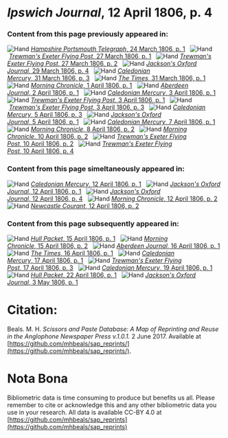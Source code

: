 # *Ipswich Journal*, 12 April 1806, p. 4  
  
### Content from this page previously appeared in:  
![Hand](http://scissorsandpaste.net/wp-content/uploads/2017/06/smallhandpointer.png) [*Hampshire Portsmouth Telegraph*, 24 March 1806, p. 1](https://mhbeals.github.io/sap_html/Hampshire-Portsmouth-Telegraph/Hampshire-Portsmouth-Telegraph-24-March-1806-p-1)  
![Hand](http://scissorsandpaste.net/wp-content/uploads/2017/06/smallhandpointer.png) [*Trewman's Exeter Flying Post*, 27 March 1806, p. 1](https://mhbeals.github.io/sap_html/Trewman's-Exeter-Flying-Post/Trewman's-Exeter-Flying-Post-27-March-1806-p-1)  
![Hand](http://scissorsandpaste.net/wp-content/uploads/2017/06/smallhandpointer.png) [*Trewman's Exeter Flying Post*, 27 March 1806, p. 2](https://mhbeals.github.io/sap_html/Trewman's-Exeter-Flying-Post/Trewman's-Exeter-Flying-Post-27-March-1806-p-2)  
![Hand](http://scissorsandpaste.net/wp-content/uploads/2017/06/smallhandpointer.png) [*Jackson's Oxford Journal*, 29 March 1806, p. 4](https://mhbeals.github.io/sap_html/Jackson's-Oxford-Journal/Jackson's-Oxford-Journal-29-March-1806-p-4)  
![Hand](http://scissorsandpaste.net/wp-content/uploads/2017/06/smallhandpointer.png) [*Caledonian Mercury*, 31 March 1806, p. 3](https://mhbeals.github.io/sap_html/Caledonian-Mercury/Caledonian-Mercury-31-March-1806-p-3)  
![Hand](http://scissorsandpaste.net/wp-content/uploads/2017/06/smallhandpointer.png) [*The Times*, 31 March 1806, p. 1](https://mhbeals.github.io/sap_html/The-Times/The-Times-31-March-1806-p-1)  
![Hand](http://scissorsandpaste.net/wp-content/uploads/2017/06/smallhandpointer.png) [*Morning Chronicle*, 1 April 1806, p. 1](https://mhbeals.github.io/sap_html/Morning-Chronicle/Morning-Chronicle-1-April-1806-p-1)  
![Hand](http://scissorsandpaste.net/wp-content/uploads/2017/06/smallhandpointer.png) [*Aberdeen Journal*, 2 April 1806, p. 1](https://mhbeals.github.io/sap_html/Aberdeen-Journal/Aberdeen-Journal-2-April-1806-p-1)  
![Hand](http://scissorsandpaste.net/wp-content/uploads/2017/06/smallhandpointer.png) [*Caledonian Mercury*, 3 April 1806, p. 1](https://mhbeals.github.io/sap_html/Caledonian-Mercury/Caledonian-Mercury-3-April-1806-p-1)  
![Hand](http://scissorsandpaste.net/wp-content/uploads/2017/06/smallhandpointer.png) [*Trewman's Exeter Flying Post*, 3 April 1806, p. 1](https://mhbeals.github.io/sap_html/Trewman's-Exeter-Flying-Post/Trewman's-Exeter-Flying-Post-3-April-1806-p-1)  
![Hand](http://scissorsandpaste.net/wp-content/uploads/2017/06/smallhandpointer.png) [*Trewman's Exeter Flying Post*, 3 April 1806, p. 3](https://mhbeals.github.io/sap_html/Trewman's-Exeter-Flying-Post/Trewman's-Exeter-Flying-Post-3-April-1806-p-3)  
![Hand](http://scissorsandpaste.net/wp-content/uploads/2017/06/smallhandpointer.png) [*Caledonian Mercury*, 5 April 1806, p. 3](https://mhbeals.github.io/sap_html/Caledonian-Mercury/Caledonian-Mercury-5-April-1806-p-3)  
![Hand](http://scissorsandpaste.net/wp-content/uploads/2017/06/smallhandpointer.png) [*Jackson's Oxford Journal*, 5 April 1806, p. 1](https://mhbeals.github.io/sap_html/Jackson's-Oxford-Journal/Jackson's-Oxford-Journal-5-April-1806-p-1)  
![Hand](http://scissorsandpaste.net/wp-content/uploads/2017/06/smallhandpointer.png) [*Caledonian Mercury*, 7 April 1806, p. 1](https://mhbeals.github.io/sap_html/Caledonian-Mercury/Caledonian-Mercury-7-April-1806-p-1)  
![Hand](http://scissorsandpaste.net/wp-content/uploads/2017/06/smallhandpointer.png) [*Morning Chronicle*, 8 April 1806, p. 2](https://mhbeals.github.io/sap_html/Morning-Chronicle/Morning-Chronicle-8-April-1806-p-2)  
![Hand](http://scissorsandpaste.net/wp-content/uploads/2017/06/smallhandpointer.png) [*Morning Chronicle*, 10 April 1806, p. 2](https://mhbeals.github.io/sap_html/Morning-Chronicle/Morning-Chronicle-10-April-1806-p-2)  
![Hand](http://scissorsandpaste.net/wp-content/uploads/2017/06/smallhandpointer.png) [*Trewman's Exeter Flying Post*, 10 April 1806, p. 2](https://mhbeals.github.io/sap_html/Trewman's-Exeter-Flying-Post/Trewman's-Exeter-Flying-Post-10-April-1806-p-2)  
![Hand](http://scissorsandpaste.net/wp-content/uploads/2017/06/smallhandpointer.png) [*Trewman's Exeter Flying Post*, 10 April 1806, p. 4](https://mhbeals.github.io/sap_html/Trewman's-Exeter-Flying-Post/Trewman's-Exeter-Flying-Post-10-April-1806-p-4)  
  
### Content from this page simeltaneously appeared in:  
![Hand](http://scissorsandpaste.net/wp-content/uploads/2017/06/smallhandpointer.png) [*Caledonian Mercury*, 12 April 1806, p. 1](https://mhbeals.github.io/sap_html/Caledonian-Mercury/Caledonian-Mercury-12-April-1806-p-1)  
![Hand](http://scissorsandpaste.net/wp-content/uploads/2017/06/smallhandpointer.png) [*Jackson's Oxford Journal*, 12 April 1806, p. 1](https://mhbeals.github.io/sap_html/Jackson's-Oxford-Journal/Jackson's-Oxford-Journal-12-April-1806-p-1)  
![Hand](http://scissorsandpaste.net/wp-content/uploads/2017/06/smallhandpointer.png) [*Jackson's Oxford Journal*, 12 April 1806, p. 4](https://mhbeals.github.io/sap_html/Jackson's-Oxford-Journal/Jackson's-Oxford-Journal-12-April-1806-p-4)  
![Hand](http://scissorsandpaste.net/wp-content/uploads/2017/06/smallhandpointer.png) [*Morning Chronicle*, 12 April 1806, p. 2](https://mhbeals.github.io/sap_html/Morning-Chronicle/Morning-Chronicle-12-April-1806-p-2)  
![Hand](http://scissorsandpaste.net/wp-content/uploads/2017/06/smallhandpointer.png) [*Newcastle Courant*, 12 April 1806, p. 2](https://mhbeals.github.io/sap_html/Newcastle-Courant/Newcastle-Courant-12-April-1806-p-2)  
  
### Content from this page subsequently appeared in:  
![Hand](http://scissorsandpaste.net/wp-content/uploads/2017/06/smallhandpointer.png) [*Hull Packet*, 15 April 1806, p. 1](https://mhbeals.github.io/sap_html/Hull-Packet/Hull-Packet-15-April-1806-p-1)  
![Hand](http://scissorsandpaste.net/wp-content/uploads/2017/06/smallhandpointer.png) [*Morning Chronicle*, 15 April 1806, p. 2](https://mhbeals.github.io/sap_html/Morning-Chronicle/Morning-Chronicle-15-April-1806-p-2)  
![Hand](http://scissorsandpaste.net/wp-content/uploads/2017/06/smallhandpointer.png) [*Aberdeen Journal*, 16 April 1806, p. 1](https://mhbeals.github.io/sap_html/Aberdeen-Journal/Aberdeen-Journal-16-April-1806-p-1)  
![Hand](http://scissorsandpaste.net/wp-content/uploads/2017/06/smallhandpointer.png) [*The Times*, 16 April 1806, p. 1](https://mhbeals.github.io/sap_html/The-Times/The-Times-16-April-1806-p-1)  
![Hand](http://scissorsandpaste.net/wp-content/uploads/2017/06/smallhandpointer.png) [*Caledonian Mercury*, 17 April 1806, p. 1](https://mhbeals.github.io/sap_html/Caledonian-Mercury/Caledonian-Mercury-17-April-1806-p-1)  
![Hand](http://scissorsandpaste.net/wp-content/uploads/2017/06/smallhandpointer.png) [*Trewman's Exeter Flying Post*, 17 April 1806, p. 3](https://mhbeals.github.io/sap_html/Trewman's-Exeter-Flying-Post/Trewman's-Exeter-Flying-Post-17-April-1806-p-3)  
![Hand](http://scissorsandpaste.net/wp-content/uploads/2017/06/smallhandpointer.png) [*Caledonian Mercury*, 19 April 1806, p. 1](https://mhbeals.github.io/sap_html/Caledonian-Mercury/Caledonian-Mercury-19-April-1806-p-1)  
![Hand](http://scissorsandpaste.net/wp-content/uploads/2017/06/smallhandpointer.png) [*Hull Packet*, 22 April 1806, p. 1](https://mhbeals.github.io/sap_html/Hull-Packet/Hull-Packet-22-April-1806-p-1)  
![Hand](http://scissorsandpaste.net/wp-content/uploads/2017/06/smallhandpointer.png) [*Jackson's Oxford Journal*, 3 May 1806, p. 1](https://mhbeals.github.io/sap_html/Jackson's-Oxford-Journal/Jackson's-Oxford-Journal-3-May-1806-p-1)  


# Citation: 

Beals. M. H. *Scissors and Paste Database: A Map of Reprinting and Reuse in the Anglophone Newspaper Press v.1.0.1.* 2 June 2017. Available at [https://github.com/mhbeals/sap_reprints/](https://github.com/mhbeals/sap_reprints/). 

# Nota Bona

Bibliometric data is time consuming to produce but benefits us all. Please remember to cite or acknowledge this and any other bibliometric data you use in your research. All data is available CC-BY 4.0 at [https://github.com/mhbeals/sap_reprints](https://github.com/mhbeals/sap_reprints)